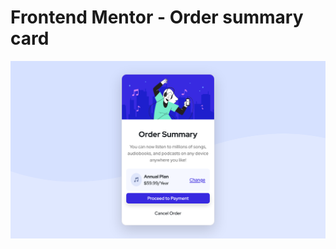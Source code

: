 # Frontend Mentor - Order summary card

![Design preview for the Order summary card coding challenge](./images/Screenshot.png)
